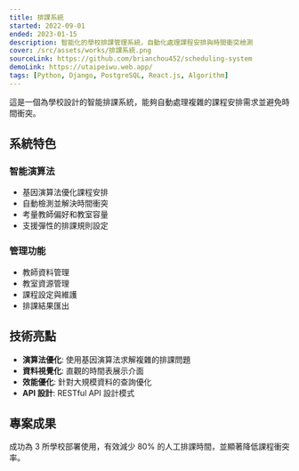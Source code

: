 ```yaml
---
title: 排課系統
started: 2022-09-01
ended: 2023-01-15
description: 智能化的學校排課管理系統，自動化處理課程安排與時間衝突檢測
cover: /src/assets/works/排課系統.png
sourceLink: https://github.com/brianchou452/scheduling-system
demoLink: https://utaipeiwu.web.app/
tags: [Python, Django, PostgreSQL, React.js, Algorithm]
---
```


這是一個為學校設計的智能排課系統，能夠自動處理複雜的課程安排需求並避免時間衝突。

## 系統特色

### 智能演算法

- 基因演算法優化課程安排
- 自動檢測並解決時間衝突
- 考量教師偏好和教室容量
- 支援彈性的排課規則設定

### 管理功能

- 教師資料管理
- 教室資源管理  
- 課程設定與維護
- 排課結果匯出

## 技術亮點

- **演算法優化**: 使用基因演算法求解複雜的排課問題
- **資料視覺化**: 直觀的時間表展示介面
- **效能優化**: 針對大規模資料的查詢優化
- **API 設計**: RESTful API 設計模式

## 專案成果

成功為 3 所學校部署使用，有效減少 80% 的人工排課時間，並顯著降低課程衝突率。
